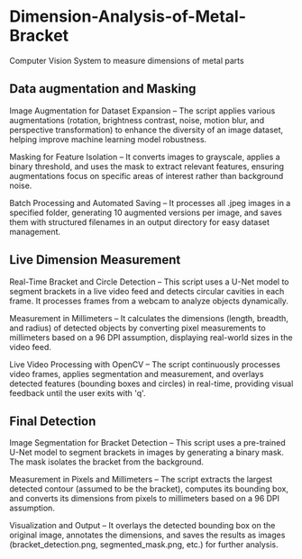 # Dimension-Analysis-of-Metal-Bracket
Computer Vision System to measure dimensions of metal parts

## Data augmentation and Masking
Image Augmentation for Dataset Expansion – The script applies various augmentations (rotation, brightness contrast, noise, motion blur, and perspective transformation) to enhance the diversity of an image dataset, helping improve machine learning model robustness.

Masking for Feature Isolation – It converts images to grayscale, applies a binary threshold, and uses the mask to extract relevant features, ensuring augmentations focus on specific areas of interest rather than background noise.

Batch Processing and Automated Saving – It processes all .jpeg images in a specified folder, generating 10 augmented versions per image, and saves them with structured filenames in an output directory for easy dataset management.

## Live Dimension Measurement
Real-Time Bracket and Circle Detection – This script uses a U-Net model to segment brackets in a live video feed and detects circular cavities in each frame. It processes frames from a webcam to analyze objects dynamically.

Measurement in Millimeters – It calculates the dimensions (length, breadth, and radius) of detected objects by converting pixel measurements to millimeters based on a 96 DPI assumption, displaying real-world sizes in the video feed.

Live Video Processing with OpenCV – The script continuously processes video frames, applies segmentation and measurement, and overlays detected features (bounding boxes and circles) in real-time, providing visual feedback until the user exits with 'q'.

## Final Detection
Image Segmentation for Bracket Detection – This script uses a pre-trained U-Net model to segment brackets in images by generating a binary mask. The mask isolates the bracket from the background.

Measurement in Pixels and Millimeters – The script extracts the largest detected contour (assumed to be the bracket), computes its bounding box, and converts its dimensions from pixels to millimeters based on a 96 DPI assumption.

Visualization and Output – It overlays the detected bounding box on the original image, annotates the dimensions, and saves the results as images (bracket_detection.png, segmented_mask.png, etc.) for further analysis.
